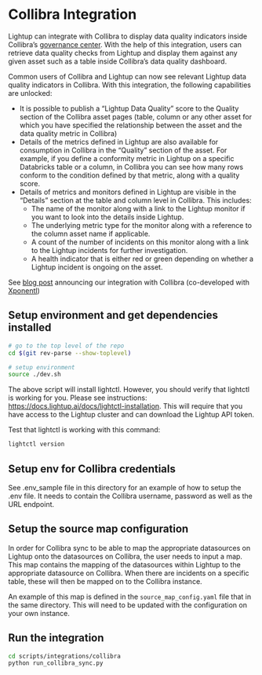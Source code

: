 # Collibra Integration

Lightup can integrate with Collibra to display data quality indicators inside Collibra’s [governance center](https://www.collibra.com/us/en/products/data-governance).  With the help of this integration, users can retrieve data quality checks from Lightup and display them against any given asset such as a table inside Collibra’s data quality dashboard.

Common users of Collibra and Lightup can now see relevant Lightup data quality indicators in Collibra.  With this integration, the following capabilities are unlocked:
* It is possible to publish a “Lightup Data Quality” score to the Quality section of the Collibra asset pages (table, column or any other asset for which you have specified the relationship between the asset and the data quality metric in Collibra)
* Details of the metrics defined in Lightup are also available for consumption in Collibra in the “Quality” section of the asset. For example, if you define a conformity metric in Lightup on a specific Databricks table or a column, in Collibra you can see how many rows conform to the condition defined by that metric, along with a quality score.
* Details of metrics and monitors defined in Lightup are visible in the “Details” section at the table and column level in Collibra. This includes:
  * The name of the monitor along with a link to the Lightup monitor if you want to look into the details inside Lightup.
  * The underlying metric type for the monitor along with a reference to the column asset name if applicable.
  * A count of the number of incidents on this monitor along with a link to the Lightup incidents for further investigation.
  * A health indicator that is either red or green depending on whether a Lightup incident is ongoing  on the asset.

See [blog post](https://lightup.ai/blog/unlocking-a-new-era-of-data-democratization-introducing-lightups-industry-first-integration-with-collibra-for-trusted-data-assets) announcing our integration with Collibra (co-developed with [Xponentl](https://xponentl.ai/))

## Setup environment and get dependencies installed

```bash
# go to the top level of the repo
cd $(git rev-parse --show-toplevel)

# setup environment
source ./dev.sh
```

The above script will install lightctl. However, you should verify that lightctl is
working for you. Please see instructions: https://docs.lightup.ai/docs/lightctl-installation. This will require that you have access to the Lightup cluster and can download the Lightup API token.

Test that lightctl is working with this command:
```bash
lightctl version
```

## Setup env for Collibra credentials

See .env_sample file in this directory for an example of how to
setup the .env file. It needs to contain the Collibra username,
password as well as the URL endpoint.

## Setup the source map configuration

In order for Collibra sync to be able to map the appropriate datasources on Lightup onto the datasources on Collibra, the user
needs to input a map. This map contains the mapping of the datasources within Lightup to the appropriate datasource on Collibra. When there are incidents on a specific table, these will then be mapped on to the Collibra instance.

An example of this map is defined in the `source_map_config.yaml` file that in the same directory. This
will need to be updated with the configuration on your own instance.

## Run the integration

```bash
cd scripts/integrations/collibra
python run_collibra_sync.py
```
